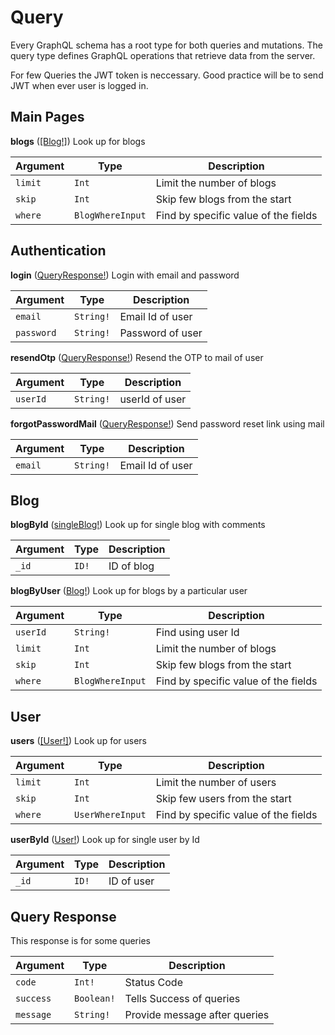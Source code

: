 # Query
Every GraphQL schema has a root type for both queries and mutations. The query type defines GraphQL operations that retrieve data from the server.

For few Queries the JWT token is neccessary. Good practice will be to send JWT when ever user is logged in.

## Main Pages

**blogs** ([[Blog!]](interfaces.md#blog))
Look up for blogs   

| Argument | Type | Description |
|-------------------|--------------|-------------|
| ``limit`` | ``Int`` | Limit the number of blogs |
| ``skip`` | ``Int`` | Skip few blogs from the start |
| ``where`` | ``BlogWhereInput`` | Find by specific value of the fields |

## Authentication

**login** ([QueryResponse!](query.md#query-response))
Login with email and password 

| Argument | Type | Description |
|-------------------|--------------|-------------|
| ``email`` | ``String!`` | Email Id of user |
| ``password`` | ``String!`` | Password of user |


**resendOtp** ([QueryResponse!](query.md#query-response))
Resend the OTP to mail of user

| Argument | Type | Description |
|-------------------|--------------|-------------|
| ``userId`` | ``String!`` | userId of user |

**forgotPasswordMail** ([QueryResponse!](query.md#query-response))
Send password reset link using mail

| Argument | Type | Description |
|-------------------|--------------|-------------|
| ``email`` | ``String!`` | Email Id of user |

## Blog

**blogById** ([singleBlog!](interfaces.md#blog))
Look up for single blog with comments   

| Argument | Type | Description |
|-------------------|--------------|-------------|
| ``_id`` | ``ID!`` | ID of blog |

**blogByUser** ([Blog!](interfaces.md#blog))
Look up for blogs by a particular user 

| Argument | Type | Description |
|-------------------|--------------|-------------|
| ``userId`` | ``String!`` | Find using user Id |
| ``limit`` | ``Int`` | Limit the number of blogs |
| ``skip`` | ``Int`` | Skip few blogs from the start |
| ``where`` | ``BlogWhereInput`` | Find by specific value of the fields |

## User

**users** ([[User!]](interfaces.md#user))
Look up for users   

| Argument | Type | Description |
|-------------------|--------------|-------------|
| ``limit`` | ``Int`` | Limit the number of users |
| ``skip`` | ``Int`` | Skip few users from the start |
| ``where`` | ``UserWhereInput`` | Find by specific value of the fields |

**userById** ([User!](interfaces.md#user))
Look up for single user by Id  

| Argument | Type | Description |
|-------------------|--------------|-------------|
| ``_id`` | ``ID!`` | ID of user |

## Query Response

This response is for some queries

| Argument | Type | Description |
|-------------------|--------------|-------------|
| ``code`` | ``Int!`` | Status Code|
| ``success`` | ``Boolean!`` | Tells Success of queries |
| ``message`` | ``String!`` | Provide message after queries |